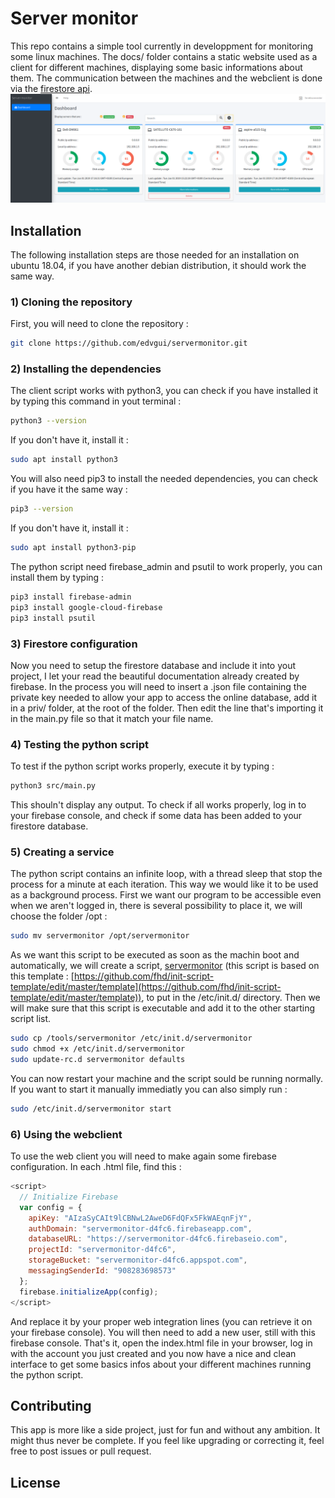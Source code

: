 # Server monitor
This repo contains a simple tool currently in developpment for monitoring some linux machines.  The docs/ folder contains a static website used as a client for different machines, displaying some basic informations about them.  The communication between the machines and the webclient is done via the [firestore api](https://firebase.google.com/).
![Web interface screenshot](mockup.png)

## Installation
The following installation steps are those needed for an installation on ubuntu 18.04, if you have another debian distribution, it should work the same way.
### 1) Cloning the repository
First, you will need to clone the repository : 
```Bash
git clone https://github.com/edvgui/servermonitor.git
```
### 2) Installing the dependencies
The client script works with python3, you can check if you have installed it by typing this command in yout terminal :
```Bash
python3 --version
```
If you don't have it, install it : 
```Bash
sudo apt install python3
```
You will also need pip3 to install the needed dependencies, you can check if you have it the same way : 
```Bash
pip3 --version
```
If you don't have it, install it : 
```Bash
sudo apt install python3-pip
```

The python script need firebase_admin and psutil to work properly, you can install them by typing :
```Bash
pip3 install firebase-admin
pip3 install google-cloud-firebase
pip3 install psutil
```
### 3) Firestore configuration
Now you need to setup the firestore database and include it into yout project, I let your read the beautiful documentation already created by firebase.
In the process you will need to insert a .json file containing the private key needed to allow your app to access the online database, add it in a priv/ folder, at the root of the folder.  Then edit the line that's importing it in the main.py file so that it match your file name.
### 4) Testing the python script
To test if the python script works properly, execute it by typing : 
```Bash
python3 src/main.py
```
This shouln't display any output.  To check if all works properly, log in to your firebase console, and check if some data has been added to your firestore database.
### 5) Creating a service
The python script contains an infinite loop, with a thread sleep that stop the process for a minute at each iteration.  This way we would like it to be used as a background process.
First we want our program to be accessible even when we aren't logged in, there is several possibility to place it, we will choose the folder /opt :
```Bash
sudo mv servermonitor /opt/servermonitor
```
As we want this script to be executed as soon as the machin boot and automatically, we will create a script, [servermonitor](./tools/servermonitor) (this script is based on this template : [https://github.com/fhd/init-script-template/edit/master/template](https://github.com/fhd/init-script-template/edit/master/template)), to put in the /etc/init.d/  directory.  Then we will make sure that this script is executable and add it to the other starting script list.
```Bash
sudo cp /tools/servermonitor /etc/init.d/servermonitor
sudo chmod +x /etc/init.d/servermonitor
sudo update-rc.d servermonitor defaults
```
You can now restart your machine and the script sould be running normally.  If you want to start it manually immediatly you can also simply run :
```Bash
sudo /etc/init.d/servermonitor start
```
### 6) Using the webclient
To use the web client you will need to make again some firebase configuration.  In each .html file, find this :
```js
<script>
  // Initialize Firebase
  var config = {
    apiKey: "AIzaSyCAIt9lCBNwL2AweD6FdQFx5FkWAEqnFjY",
    authDomain: "servermonitor-d4fc6.firebaseapp.com",
    databaseURL: "https://servermonitor-d4fc6.firebaseio.com",
    projectId: "servermonitor-d4fc6",
    storageBucket: "servermonitor-d4fc6.appspot.com",
    messagingSenderId: "908283698573"
  };
  firebase.initializeApp(config);
</script>
```
And replace it by your proper web integration lines (you can retrieve it on your firebase console).  You will then need to add a new user, still with this firebase console.
That's it, open the index.html file in your browser, log in with the account you just created and you now have a nice and clean interface to get some basics infos about your different machines running the python script.
## Contributing
This app is more like a side project, just for fun and without any ambition.  It might thus never be complete.  If you feel like upgrading or correcting it, feel free to post issues or pull request.  
## License
